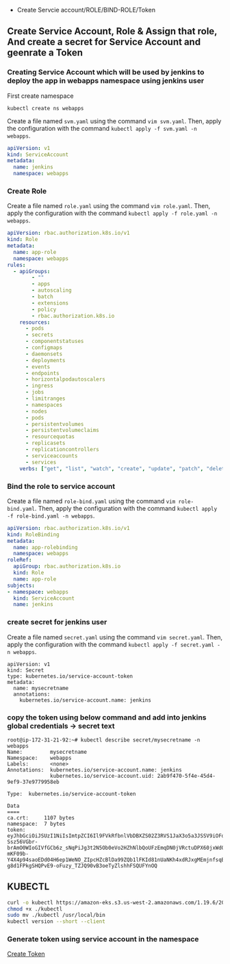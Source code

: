 * Create Servcie account/ROLE/BIND-ROLE/Token

## Create Service Account, Role & Assign that role, And create a secret for Service Account and geenrate a Token

### Creating Service Account which will be used by jenkins to deploy the app in webapps namespace using jenkins user

First create namespace
```
kubectl create ns webapps
```
Create a file named `svm.yaml` using the command `vim svm.yaml`. Then, apply the configuration with the command `kubectl apply -f svm.yaml -n webapps`.
```yaml
apiVersion: v1
kind: ServiceAccount
metadata:
  name: jenkins
  namespace: webapps
```

### Create Role 

Create a file named `role.yaml` using the command `vim role.yaml`. Then, apply the configuration with the command `kubectl apply -f role.yaml -n webapps`.
```yaml
apiVersion: rbac.authorization.k8s.io/v1
kind: Role
metadata:
  name: app-role
  namespace: webapps
rules:
  - apiGroups:
        - ""
        - apps
        - autoscaling
        - batch
        - extensions
        - policy
        - rbac.authorization.k8s.io
    resources:
      - pods
      - secrets
      - componentstatuses
      - configmaps
      - daemonsets
      - deployments
      - events
      - endpoints
      - horizontalpodautoscalers
      - ingress
      - jobs
      - limitranges
      - namespaces
      - nodes
      - pods
      - persistentvolumes
      - persistentvolumeclaims
      - resourcequotas
      - replicasets
      - replicationcontrollers
      - serviceaccounts
      - services
    verbs: ["get", "list", "watch", "create", "update", "patch", "delete"]
```

### Bind the role to service account

Create a file named `role-bind.yaml` using the command `vim role-bind.yaml`. Then, apply the configuration with the command `kubectl apply -f role-bind.yaml -n webapps`.
```yaml
apiVersion: rbac.authorization.k8s.io/v1
kind: RoleBinding
metadata:
  name: app-rolebinding
  namespace: webapps 
roleRef:
  apiGroup: rbac.authorization.k8s.io
  kind: Role
  name: app-role 
subjects:
- namespace: webapps 
  kind: ServiceAccount
  name: jenkins 
```

### create secret for jenkins user
Create a file named `secret.yaml` using the command `vim secret.yaml`. Then, apply the configuration with the command `kubectl apply -f secret.yaml -n webapps`.
```
apiVersion: v1
kind: Secret
type: kubernetes.io/service-account-token
metadata:
  name: mysecretname
  annotations:
    kubernetes.io/service-account.name: jenkins

```
### copy the token using below command and add into jenkins global credentials -> secret text
```
root@ip-172-31-21-92:~# kubectl describe secret/mysecretname -n webapps
Name:         mysecretname
Namespace:    webapps
Labels:       <none>
Annotations:  kubernetes.io/service-account.name: jenkins
              kubernetes.io/service-account.uid: 2ab9f470-5f4e-45d4-9ef9-37e9779958eb

Type:  kubernetes.io/service-account-token

Data
====
ca.crt:     1107 bytes
namespace:  7 bytes
token:      eyJhbGciOiJSUzI1NiIsImtpZCI6Il9FVkRfbnlVbDBXZS02Z3RVS1JaX3o5a3JSSV9iOFdfQ05lUTZDSGF0XzQifQ.eyJpc3MiOiJrdWJlcm5ldGVzL3NlcnZpY2VhY2NvdW50Iiwia3ViZXJuZXRlcy5pby9zZXJ2aWNlYWNjb3VudC9uYW1lc3BhY2UiOiJ3ZWJhcHBzIiwia3ViZXJuZXRlcy5pby9zZXJ2aWNlYWNjb3VudC9zZWNyZXQubmFtZSI6Im15c2VjcmV0bmFtZSIsImt1YmVybmV0ZXMuaW8vc2VydmljZWFjY291bnQvc2VydmljZS1hY2NvdW50Lm5hbWUiOiJqZW5raW5zIiwia3ViZXJuZXRlcy5pby9zZXJ2aWNlYWNjb3VudC9zZXJ2aWNlLWFjY291bnQudWlkIjoiMmFiOWY0NzAtNWY0ZS00NWQ0LTllZjktMzdlOTc3OTk1OGViIiwic3ViIjoic3lzdGVtOnNlcnZpY2VhY2NvdW50OndlYmFwcHM6amVua2lucyJ9.a7MPYgpxrRilRjGrbBO0pTM_ABvbtDsLYBR2d6yw-Ssz56VGbr-brAmO0WIoGIVfGCb6z_sNqPiJg3t2N5Ob0eVo2HZhNlbQoUFzEmqDN0jVRctuDPX60jxWd08V-mKF09b-Y4X4p94saoEDd04H6ep1WeNO_ZIpcHZcBlDa99ZQb1lFKId81nUaNKh4xdRJxgMEmjnfsqBqN_6C7Oy7iWa9_ZhwtJAotQSiR30DPm419ir_x9Uww7wwe090o32umEUmZspmITqmKRO6TNrdJJ9MduJq2WrEkLiC-g8d1FPkgSHQPvE9-oFuzy_TZJQ90vB3oeTyZlshhFSQUFYnOQ

```

## KUBECTL

```bash
curl -o kubectl https://amazon-eks.s3.us-west-2.amazonaws.com/1.19.6/2021-01-05/bin/linux/amd64/kubectl
chmod +x ./kubectl
sudo mv ./kubectl /usr/local/bin
kubectl version --short --client
```

### Generate token using service account in the namespace

[Create Token](https://kubernetes.io/docs/reference/access-authn-authz/service-accounts-admin/#:~:text=To%20create%20a%20non%2Dexpiring,with%20that%20generated%20token%20data.)
